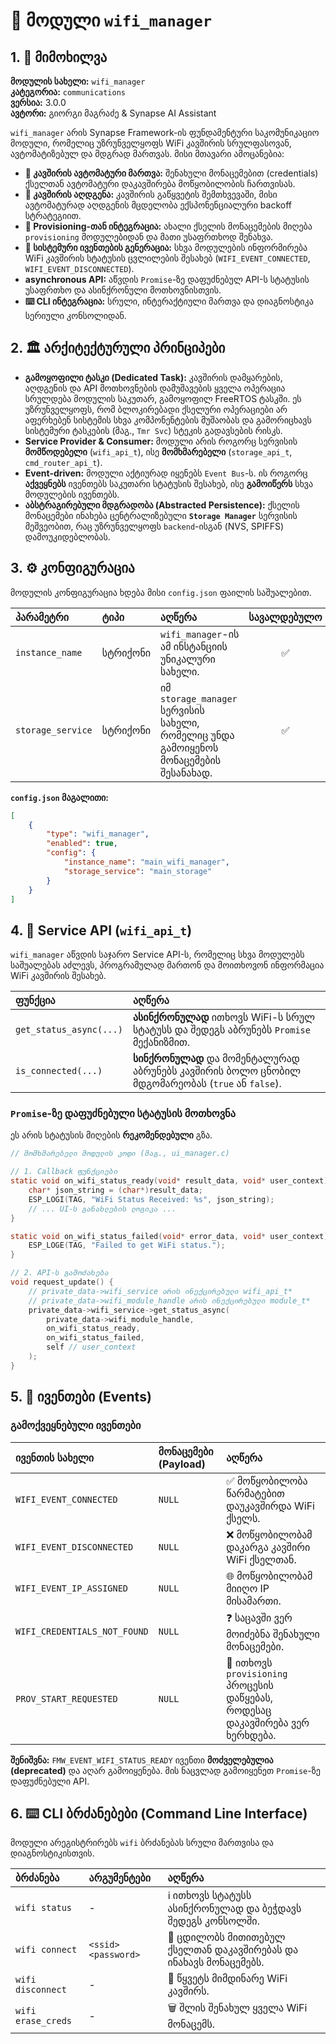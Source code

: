 # 📶 მოდული `wifi_manager`

## 1. 📜 მიმოხილვა

**მოდულის სახელი:** `wifi_manager`  
**კატეგორია:** `communications`  
**ვერსია:** 3.0.0  
**ავტორი:** გიორგი მაგრაძე & Synapse AI Assistant

`wifi_manager` არის Synapse Framework-ის ფუნდამენტური საკომუნიკაციო მოდული, რომელიც უზრუნველყოფს WiFi კავშირის სრულფასოვან, ავტომატიზებულ და მდგრად მართვას. მისი მთავარი ამოცანებია:

- **🔗 კავშირის ავტომატური მართვა:** შენახული მონაცემებით (credentials) ქსელთან ავტომატური დაკავშირება მოწყობილობის ჩართვისას.
- **🔄 კავშირის აღდგენა:** კავშირის გაწყვეტის შემთხვევაში, მისი ავტომატურად აღდგენის მცდელობა ექსპონენციალური backoff სტრატეგიით.
- **📲 Provisioning-თან ინტეგრაცია:** ახალი ქსელის მონაცემების მიღება `provisioning` მოდულებიდან და მათი უსაფრთხოდ შენახვა.
- **📢 სისტემური ივენთების გენერაცია:** სხვა მოდულების ინფორმირება WiFi კავშირის სტატუსის ცვლილების შესახებ (`WIFI_EVENT_CONNECTED`, `WIFI_EVENT_DISCONNECTED`).
- **asynchronous API:** აწვდის `Promise`-ზე დაფუძნებულ API-ს სტატუსის უსაფრთხო და ასინქრონული მოთხოვნისთვის.
- **⌨️ CLI ინტეგრაცია:** სრული, ინტერაქტიული მართვა და დიაგნოსტიკა სერიული კონსოლიდან.

## 2. 🏛️ არქიტექტურული პრინციპები

- **გამოყოფილი ტასკი (Dedicated Task):** კავშირის დამყარების, აღდგენის და API მოთხოვნების დამუშავების ყველა ოპერაცია სრულდება მოდულის საკუთარ, გამოყოფილ FreeRTOS ტასკში. ეს უზრუნველყოფს, რომ ბლოკირებადი ქსელური ოპერაციები არ აფერხებენ სისტემის სხვა კომპონენტების მუშაობას და გამორიცხავს სისტემური ტასკების (მაგ., `Tmr Svc`) სტეკის გადავსების რისკს.
- **Service Provider & Consumer:** მოდული არის როგორც სერვისის **მომწოდებელი** (`wifi_api_t`), ისე **მომხმარებელი** (`storage_api_t`, `cmd_router_api_t`).
- **Event-driven:** მოდული აქტიურად იყენებს `Event Bus`-ს. ის როგორც **აქვეყნებს** ივენთებს საკუთარი სტატუსის შესახებ, ისე **გამოიწერს** სხვა მოდულების ივენთებს.
- **აბსტრაგირებული მდგრადობა (Abstracted Persistence):** ქსელის მონაცემები ინახება ცენტრალიზებული **`Storage Manager`** სერვისის მეშვეობით, რაც უზრუნველყოფს `backend`-ისგან (NVS, SPIFFS) დამოუკიდებლობას.

## 3. ⚙️ კონფიგურაცია

მოდულის კონფიგურაცია ხდება მისი `config.json` ფაილის საშუალებით.

| პარამეტრი | ტიპი | აღწერა | სავალდებულო |
| :--- | :--- | :--- | :---: |
| `instance_name` | სტრიქონი | `wifi_manager`-ის ამ ინსტანციის უნიკალური სახელი. | ✅ |
| `storage_service` | სტრიქონი | იმ `storage_manager` სერვისის სახელი, რომელიც უნდა გამოიყენოს მონაცემების შესანახად. | ✅ |

**`config.json` მაგალითი:**

```json
[
    {
        "type": "wifi_manager",
        "enabled": true,
        "config": {
            "instance_name": "main_wifi_manager",
            "storage_service": "main_storage"
        }
    }
]
```

## 4. 🔌 Service API (`wifi_api_t`)

`wifi_manager` აწვდის საჯარო Service API-ს, რომელიც სხვა მოდულებს საშუალებას აძლევს, პროგრამულად მართონ და მოითხოვონ ინფორმაცია WiFi კავშირის შესახებ.

| ფუნქცია | აღწერა |
| :--- | :--- |
| `get_status_async(...)` | **ასინქრონულად** ითხოვს WiFi-ს სრულ სტატუსს და შედეგს აბრუნებს `Promise` მექანიზმით. |
| `is_connected(...)` | **სინქრონულად** და მომენტალურად აბრუნებს კავშირის ბოლო ცნობილ მდგომარეობას (`true` ან `false`). |

### `Promise`-ზე დაფუძნებული სტატუსის მოთხოვნა

ეს არის სტატუსის მიღების **რეკომენდებული** გზა.

```c
// მომხმარებელი მოდულის კოდი (მაგ., ui_manager.c)

// 1. Callback ფუნქციები
static void on_wifi_status_ready(void* result_data, void* user_context) {
    char* json_string = (char*)result_data;
    ESP_LOGI(TAG, "WiFi Status Received: %s", json_string);
    // ... UI-ს განახლების ლოგიკა ...
}

static void on_wifi_status_failed(void* error_data, void* user_context) {
    ESP_LOGE(TAG, "Failed to get WiFi status.");
}

// 2. API-ს გამოძახება
void request_update() {
    // private_data->wifi_service არის ინექცირებული wifi_api_t*
    // private_data->wifi_module_handle არის ინექცირებული module_t*
    private_data->wifi_service->get_status_async(
        private_data->wifi_module_handle,
        on_wifi_status_ready,
        on_wifi_status_failed,
        self // user_context
    );
}
```

## 5. 📢 ივენთები (Events)

### გამოქვეყნებული ივენთები

| ივენთის სახელი | მონაცემები (Payload) | აღწერა |
| :--- | :--- | :--- |
| `WIFI_EVENT_CONNECTED` | `NULL` | ✅ მოწყობილობა წარმატებით დაუკავშირდა WiFi ქსელს. |
| `WIFI_EVENT_DISCONNECTED` | `NULL` | ❌ მოწყობილობამ დაკარგა კავშირი WiFi ქსელთან. |
| `WIFI_EVENT_IP_ASSIGNED` | `NULL` | 🌐 მოწყობილობამ მიიღო IP მისამართი. |
| `WIFI_CREDENTIALS_NOT_FOUND` | `NULL` | ❓ საცავში ვერ მოიძებნა შენახული მონაცემები. |
| `PROV_START_REQUESTED` | `NULL` | 📲 ითხოვს `provisioning` პროცესის დაწყებას, როდესაც დაკავშირება ვერ ხერხდება. |

**შენიშვნა:** `FMW_EVENT_WIFI_STATUS_READY` ივენთი **მოძველებულია (deprecated)** და აღარ გამოიყენება. მის ნაცვლად გამოიყენეთ `Promise`-ზე დაფუძნებული API.

## 6. ⌨️ CLI ბრძანებები (Command Line Interface)

მოდული არეგისტრირებს `wifi` ბრძანებას სრული მართვისა და დიაგნოსტიკისთვის.

| ბრძანება | არგუმენტები | აღწერა |
| :--- | :--- | :--- |
| `wifi status` | - | ℹ️ ითხოვს სტატუსს ასინქრონულად და ბეჭდავს შედეგს კონსოლში. |
| `wifi connect` | `<ssid> <password>` | 🔗 ცდილობს მითითებულ ქსელთან დაკავშირებას და ინახავს მონაცემებს. |
| `wifi disconnect` | - | 🔌 წყვეტს მიმდინარე WiFi კავშირს. |
| `wifi erase_creds` | - | 🗑️ შლის შენახულ ყველა WiFi მონაცემს. |
